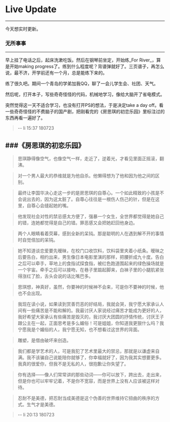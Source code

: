 # Live Update

------

今天想实时更新。

### 无所事事    
---
早上挂了电话之后，起床洗漱吃饭。然后在钢琴前坐定，开始练_For River_，算是开始making progress了。练到什么程度呢？背谱弹就好了。三页谱子，再怎么说，最不济，开学前还有一个月，总是能练下来的。  

练了很久吧。期间一个青岛的学弟加我QQ，聊了一会儿学生会、社团、天气。  

然后呢，打开本子，写些奇奇怪怪的代码，机械地学习，像给大脑开了省电模式。  

突然觉得这一天不适合学习，也没有打开PS的想法，于是决定take a day off。看一些奇奇怪怪的不费脑子的国产剧，把刚看完的《房思琪的初恋乐园》里标注过的东西再看一遍好了。

> -- li 15:37 180723  

###《房思琪的初恋乐园》
---
> 思琪静得像空气，也像空气一样，走近了，逆着光，才看见里面正摇滚，翻沸。 
 
> 对一个男人最大的恭维就是为他自杀。他懒得想为了他和因为他之间的区别。  

> 最终让李国华决心走这一步的是房思琪的自尊心。一个如此精致的小孩是不会说出去的，因为这太脏了。自尊心往往是一根伤人伤己的针，但是在这里，自尊心会缝起她的嘴。  

> 他发现社会对性的禁忌感太方便了，强暴一个女生，全世界都觉得是她自己的错，连她都觉得是自己的错。罪恶感又会把她赶回他身边。  

> 两个人眼睛看着荧幕，感到全新的呆钝。那是聪明的人在遇到解不开的事情时自觉倍加的呆钝。  

> 她不知道谈恋爱要先暧昧，在校门口收饮料，饮料袋里夹着小纸条。暧昧之后要告白，相约出来，男生像日本电影里演的那样，把腰折成九十度。告白之后可以牵手，草地上的食指试探食指，被红色跑道围起来的绿色操场就是一个宇宙。牵手之后可以接吻，在巷子里踮起脚来，白袜子里的小腿肌紧张得涨红了脸，舌头会说的话比嘴巴多。  

> 思琪想，神真好，虽然，你要神的时候神不会来，可是你不要神的时候，他也不会出现。  

> 我现在读小说，如果读到赏善罚恶的好结局，我就会哭，我宁愿大家承认人间有一些痛苦是不能和解的。我最讨厌人家说经过痛苦才能成为更好的人，我好希望大家承认有些痛苦是毁灭的，我讨厌大团圆的抒情传统，讨厌王子跟公主在一起，正面思考是多么媚俗！可是姐姐，你知道我更狠什么吗？我宁愿我是个媚俗的人，我宁愿无知，也不想看过这世界的背面。  

> 雕塑，是借由破坏来创造。  

> 我们都是学艺术的人，可是我犯了艺术里最大的禁忌，那就是以谦虚来自满。我不该骗自己说能陪你就够了，你幸福就好了，因为我其实想要更多。我真的很爱你，但我不是无私的人，很抱歉让你失望了。  

> 你有选择——像人们常常讲的那些动词——你可以放下，跨出去，走出来，但是你也可以牢牢记着，不是你不宽容，而是世界上没有人应该被这样对待。  

> 忍耐不是美德，把忍耐当成美德是这个伪善的世界维持它扭曲的秩序的方式。生气才是美德。  


>  -- li 20:13 180723